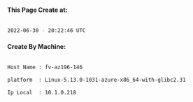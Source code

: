 
   
#### This Page Create at:

```bash

2022-06-30 - 20:22:46 UTC

```

#### Create By Machine:

```bash

Host Name : fv-az196-146

platform  : Linux-5.13.0-1031-azure-x86_64-with-glibc2.31

Ip Local  : 10.1.0.218

```

